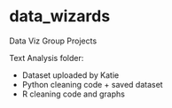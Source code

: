 # data_wizards
Data Viz Group Projects

Text Analysis folder: 
- Dataset uploaded by Katie 
- Python cleaning code + saved dataset
- R cleaning code and graphs 
